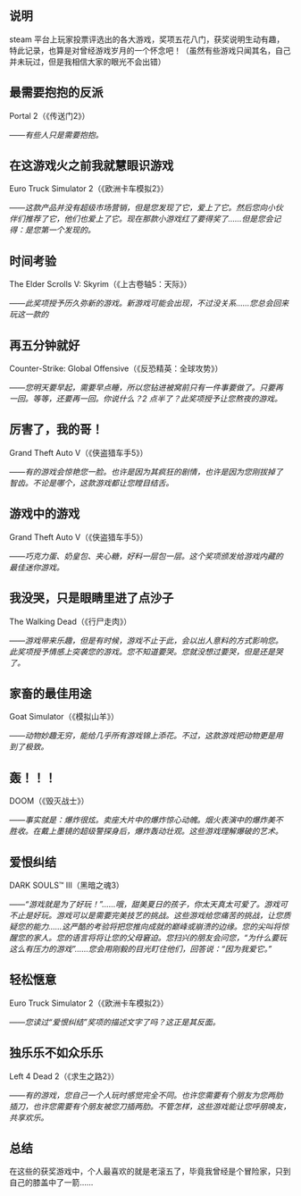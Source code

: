 ## 说明
steam 平台上玩家投票评选出的各大游戏，奖项五花八门，获奖说明生动有趣，特此记录，也算是对曾经游戏岁月的一个怀念吧！（虽然有些游戏只闻其名，自己并未玩过，但是我相信大家的眼光不会出错）

## 最需要抱抱的反派
Portal 2（《传送门2》）

*——有些人只是需要抱抱。*

## 在这游戏火之前我就慧眼识游戏
Euro Truck Simulator 2（《欧洲卡车模拟2》）

*——这款产品并没有超级市场营销，但是您发现了它，爱上了它。然后您向小伙伴们推荐了它，他们也爱上了它。现在那款小游戏红了要得奖了……但是您会记得：是您第一个发现的。*

## 时间考验
The Elder Scrolls V: Skyrim（《上古卷轴5：天际》）

*——此奖项授予历久弥新的游戏。新游戏可能会出现，不过没关系……您总会回来玩这一款的*

## 再五分钟就好
Counter-Strike: Global Offensive（《反恐精英：全球攻势》）

*——您明天要早起，需要早点睡，所以您钻进被窝前只有一件事要做了。只要再一回。等等，还要再一回。你说什么？2 点半了？此奖项授予让您熬夜的游戏。*

## 厉害了，我的哥！
Grand Theft Auto V（《侠盗猎车手5》）

*——有的游戏会惊艳您一脸。也许是因为其疯狂的剧情，也许是因为您刚拔掉了智齿。不论是哪个，这款游戏都让您瞠目结舌。*

## 游戏中的游戏
Grand Theft Auto V（《侠盗猎车手5》）

*——巧克力蛋、奶皇包、夹心糖，好料一层包一层。这个奖项颁发给游戏内藏的最佳迷你游戏。*

## 我没哭，只是眼睛里进了点沙子
The Walking Dead（《行尸走肉》）

*——游戏带来乐趣，但是有时候，游戏不止于此，会以出人意料的方式影响您。此奖项授予情感上突袭您的游戏。您不知道要哭。您就没想过要哭，但是还是哭了。*

## 家畜的最佳用途
Goat Simulator（《模拟山羊》）

*——动物妙趣无穷，能给几乎所有游戏锦上添花。不过，这款游戏把动物更是用到了极致。*

## 轰！！！
DOOM（《毁灭战士》）

*——事实就是：爆炸很炫。卖座大片中的爆炸惊心动魄。烟火表演中的爆炸美不胜收。在戴上墨镜的超级警探身后，爆炸轰动壮观。这些游戏理解爆破的艺术。*

## 爱恨纠结
DARK SOULS™ III（黑暗之魂3）

*——“游戏就是为了好玩！”……哦，甜美夏日的孩子，你太天真太可爱了。游戏可不止是好玩。游戏可以是需要完美技艺的挑战。这些游戏给您痛苦的挑战，让您质疑您的能力……这严酷的考验将把您推向成就的巅峰或崩溃的边缘。您的尖叫将惊醒您的家人。您的语言将将让您的父母窘迫。您扫兴的朋友会问您，“为什么要玩这么有压力的游戏”……您会用刚毅的目光盯住他们，回答说：“因为我爱它。”*

## 轻松惬意
Euro Truck Simulator 2（《欧洲卡车模拟2》）

*——您读过“爱恨纠结”奖项的描述文字了吗？这正是其反面。*

## 独乐乐不如众乐乐
Left 4 Dead 2（《求生之路2》）

*——有的游戏，您自己一个人玩时感觉完全不同。也许您需要有个朋友为您两肋插刀，也许您需要有个朋友被您刀插两肋。不管怎样，这些游戏能让您呼朋唤友，共享欢乐。*

## 总结
在这些的获奖游戏中，个人最喜欢的就是老滚五了，毕竟我曾经是个冒险家，只到自己的膝盖中了一箭……
